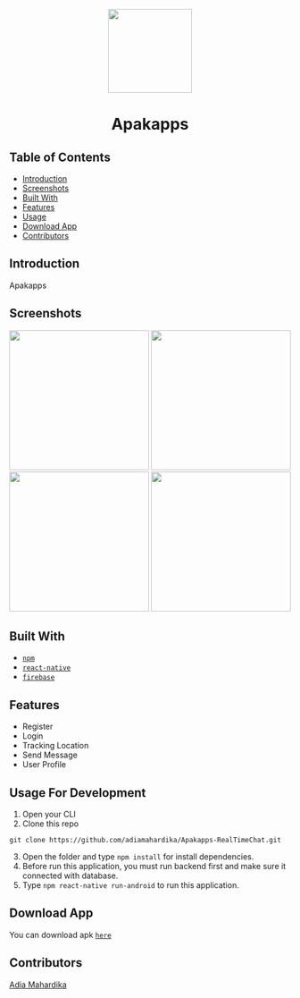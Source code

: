 <p align="center">
<img width=150 src='https://user-images.githubusercontent.com/59129342/78587313-f6c00c80-7866-11ea-9869-36df405f76d8.png' />
 <h1 align="center">Apakapps</h1>
</p>

## Table of Contents

- [Introduction](#introduction)
- [Screenshots](#screenshots)
- [Built With](#built-with)
- [Features](#features)
- [Usage](#usage-for-development)
- [Download App](#download-app)
- [Contributors](#contributors)

## Introduction
Apakapps

## Screenshots
<p align='center'>
<img height=250 src='https://user-images.githubusercontent.com/59129342/78587418-1ce5ac80-7867-11ea-8acb-b30318fd6bf2.png' />
<img height=250 src='https://user-images.githubusercontent.com/59129342/78587547-4dc5e180-7867-11ea-9088-46c683fd1f6e.png' /> 
<img height=250 src='https://user-images.githubusercontent.com/59129342/78587638-6df5a080-7867-11ea-9b3d-2f7c5498a37e.png' /> 
<img height=250 src='https://user-images.githubusercontent.com/59129342/78587664-78179f00-7867-11ea-9109-bb36ef8f8726.png' /> 
</p>

## Built With
* [`npm`](https://www.npmjs.com/get-npm)
* [`react-native`](https://reactnative.dev/docs/environment-setup)
* [`firebase`](https://console.firebase.google.com/u/0/?hl=id)

## Features
* Register
* Login
* Tracking Location
* Send Message
* User Profile

## Usage For Development
1. Open your CLI
2. Clone this repo
```
git clone https://github.com/adiamahardika/Apakapps-RealTimeChat.git
```
3. Open the folder and type `npm install` for install dependencies.
4. Before run this application, you must run backend first and make sure it connected with database.
5. Type `npm react-native run-android` to run this application.

## Download App
You can download apk [`here`](bit.ly/Apakapps)

## Contributors
[Adia Mahardika](https://github.com/adiamahardika/)
